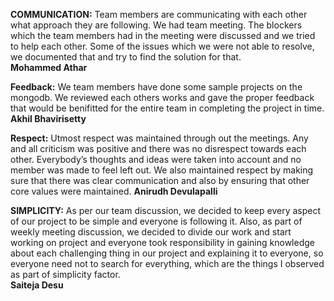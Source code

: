 **COMMUNICATION:** Team members are communicating with each other what approach they are following.
                We had team meeting. The blockers which the team members had in the meeting were discussed and we 
               tried to help each other. Some of the issues which we were not able to resolve, we documented that and try to find the 
               solution for that.               
**Mohammed Athar**
               
               
**Feedback:** We team members have done some sample projects on the mongodb. We reviewed each others works and gave the proper feedback that would be benifitted for the entire team in completing the project in time.
**Akhil Bhavirisetty**
               
  **Respect:** Utmost respect was maintained through out the meetings. Any and all criticism was positive and there was no disrespect towards
  each other. Everybody’s thoughts and ideas were taken into account and no member was made to feel left out. We also maintained respect by
  making sure that there was clear communication and also by ensuring that other core values were maintained.
  **Anirudh Devulapalli**

**SIMPLICITY:** As per our team discussion, we decided to keep every aspect of our project to be simple and everyone is following it. Also, as part of weekly meeting discussion, we decided to divide our work and start working on project and everyone took responsibility in gaining knowledge about each challenging thing in our project and explaining it to everyone, so everyone need not to search for everything, which are the things I observed as part of simplicity factor.             
**Saiteja Desu**
